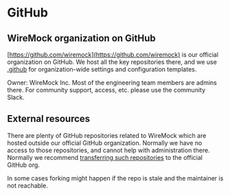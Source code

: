 # GitHub

## WireMock organization on GitHub

[https://github.com/wiremock](https://github.com/wiremock) is our official organization on GitHub.
We host all the key repositories there,
and we use [.github](https://github.com/wiremock/.github) for organization-wide settings
and configuration templates.

Owner: WireMock Inc. Most of the engineering team members are admins there.
For community support, access, etc. please use the community Slack.

## External resources

There are plenty of GitHub repositories related to WireMock which
are hosted outside our official GitHub organization.
Normally we have no access to those repositories,
and cannot help with administration there.
Normally we recommend [transferring such repositories](https://github.com/wiremock/ecosystem/issues/new?assignees=&labels=hosting&projects=&template=1_hosting.yml) 
to the official GitHub org.

In some cases forking might happen if the repo is stale and the maintainer is not reachable.
